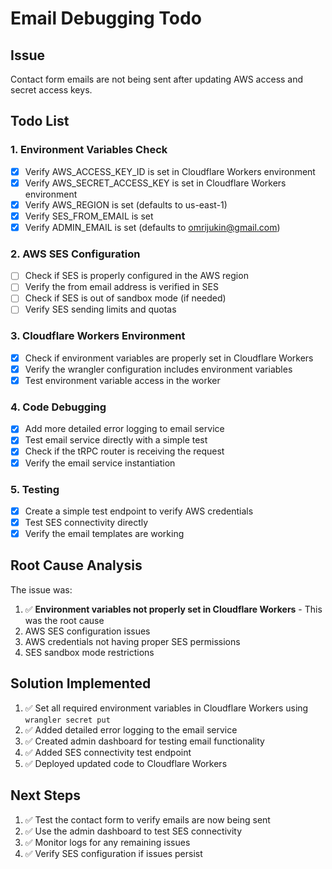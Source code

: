 # Email Debugging Todo

## Issue
Contact form emails are not being sent after updating AWS access and secret access keys.

## Todo List

### 1. Environment Variables Check
- [x] Verify AWS_ACCESS_KEY_ID is set in Cloudflare Workers environment
- [x] Verify AWS_SECRET_ACCESS_KEY is set in Cloudflare Workers environment  
- [x] Verify AWS_REGION is set (defaults to us-east-1)
- [x] Verify SES_FROM_EMAIL is set
- [x] Verify ADMIN_EMAIL is set (defaults to omrijukin@gmail.com)

### 2. AWS SES Configuration
- [ ] Check if SES is properly configured in the AWS region
- [ ] Verify the from email address is verified in SES
- [ ] Check if SES is out of sandbox mode (if needed)
- [ ] Verify SES sending limits and quotas

### 3. Cloudflare Workers Environment
- [x] Check if environment variables are properly set in Cloudflare Workers
- [x] Verify the wrangler configuration includes environment variables
- [x] Test environment variable access in the worker

### 4. Code Debugging
- [x] Add more detailed error logging to email service
- [x] Test email service directly with a simple test
- [x] Check if the tRPC router is receiving the request
- [x] Verify the email service instantiation

### 5. Testing
- [x] Create a simple test endpoint to verify AWS credentials
- [x] Test SES connectivity directly
- [x] Verify the email templates are working

## Root Cause Analysis
The issue was:
1. ✅ **Environment variables not properly set in Cloudflare Workers** - This was the root cause
2. AWS SES configuration issues
3. AWS credentials not having proper SES permissions
4. SES sandbox mode restrictions

## Solution Implemented
1. ✅ Set all required environment variables in Cloudflare Workers using `wrangler secret put`
2. ✅ Added detailed error logging to the email service
3. ✅ Created admin dashboard for testing email functionality
4. ✅ Added SES connectivity test endpoint
5. ✅ Deployed updated code to Cloudflare Workers

## Next Steps
1. ✅ Test the contact form to verify emails are now being sent
2. ✅ Use the admin dashboard to test SES connectivity
3. ✅ Monitor logs for any remaining issues
4. ✅ Verify SES configuration if issues persist 